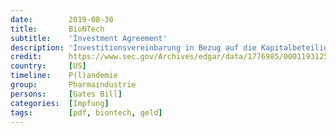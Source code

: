 ```yaml
---
date:        2019-08-30
title:       BioNTech
subtitle:    'Investment Agreement'
description: 'Investitionsvereinbarung in Bezug auf die Kapitalbeteiligung der Bill & Melinda Gates Foundation an der Biontech SE'
credit:      https://www.sec.gov/Archives/edgar/data/1776985/000119312519241112/d635330dex1036.htm
country:     [US]
timeline:    P(l)andemie
group:       Pharmaindustrie
persons:     [Gates Bill]
categories:  [Impfung]
tags:        [pdf, biontech, geld]
---
```

